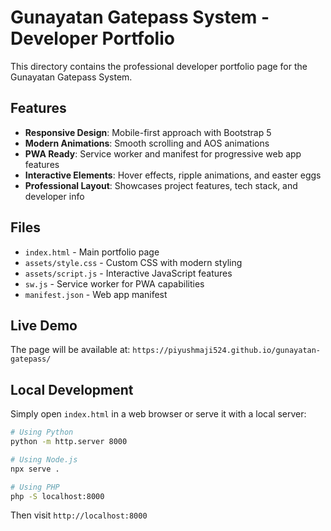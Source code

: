 # Gunayatan Gatepass System - Developer Portfolio

This directory contains the professional developer portfolio page for the Gunayatan Gatepass System.

## Features

- **Responsive Design**: Mobile-first approach with Bootstrap 5
- **Modern Animations**: Smooth scrolling and AOS animations
- **PWA Ready**: Service worker and manifest for progressive web app features
- **Interactive Elements**: Hover effects, ripple animations, and easter eggs
- **Professional Layout**: Showcases project features, tech stack, and developer info

## Files

- `index.html` - Main portfolio page
- `assets/style.css` - Custom CSS with modern styling
- `assets/script.js` - Interactive JavaScript features
- `sw.js` - Service worker for PWA capabilities
- `manifest.json` - Web app manifest

## Live Demo

The page will be available at: `https://piyushmaji524.github.io/gunayatan-gatepass/`

## Local Development

Simply open `index.html` in a web browser or serve it with a local server:

```bash
# Using Python
python -m http.server 8000

# Using Node.js
npx serve .

# Using PHP
php -S localhost:8000
```

Then visit `http://localhost:8000`
